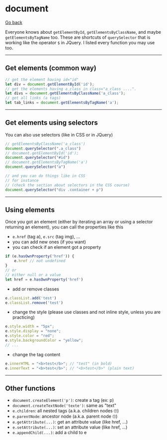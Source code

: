# document

[Go back](..#js-for-websites)

Everyone knows about `getElementById`, `getElementsByClassName`, and maybe `getElementsByTagName` too. These are shortcuts of `querySelector` that is working like the operator `$` in JQuery. I listed every function you may use too.

<hr class="sl">

## Get elements (common way)

```js
// get the element having id="id"
let div = document.getElementById('id');
// get the elements having a_class in class="a_class ....".
let divs = document.getElementsByClassName('a_class');
// get all links (a tags)
let tab_links = document.getElementsByTagName('a');
```

<hr class="sl">

## Get elements using selectors

You can also use selectors (like in CSS or in JQuery)

```js
// getElementsByClassName('a_class')
document.querySelector(".a_class")
// document.getElementById('id');
document.querySelector("#id")
// document.getElementsByTagName('a')
document.querySelector("a")

// and you can do things like in CSS
// for instance 
// (check the section about selectors in the CSS course)
document.querySelector("div .container + p")
```

<hr class="sl">

## Using elements

Once you got an element (either by iterating an array or using a selector returning an element), you can call the properties like this

* `e.href` (tag a), `e.src` (tag img), ...
* you can add new ones (if you want)
* you can check if an element got a property

```js
if (e.hasOwnProperty('href')) {
    e.href // not undefined
}
// or
// either null or a value
let href = e.hasOwnProperty('href')
```

* add or remove classes

```js
e.classList.add('test')
e.classList.remove('test')
```

* change the style (please use classes and not inline style, unless you are practicing)

```js
e.style.width = "5px";
e.style.display = "none";
e.style.color = "red";
e.style.backgroundColor = "yellow";
// ...
```

* change the tag content

```js
e.innerHTML = "<b>test</b>"; // "test" (in bold)
e.innerText = "<b>test</b>"; // "<b>test</b>" (plain text)
```

<hr class="sl">

## Other functions

* `document.createElement('p')`: create a tag (ex: p)
* `document.createTextNode('texte')`: same as "text"
* `e.children`: all nested tags (a.k.a. children nodes 🙄)
* `e.parentNode`: ancestor node (a.k.a. parent node 🙄)
* `e.getAttribute(...)`: get an attribute value (like href, ...)
* `e.setAttribute(...)`: set an attribute value (like href, ...)
* `e.appendChild(...)`: add a child to e